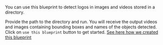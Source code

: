 You can use this blueprint to detect logos in images and videos stored in a directory. 

Provide the path to the directory and run.
You will receive the output videos and images containing bounding boxes and names of the objects detected.
Click on `use this blueprint` button to get started.
[See here how we created this blueprint](https://github.com/cnvrg/logo-detection-blueprint)

